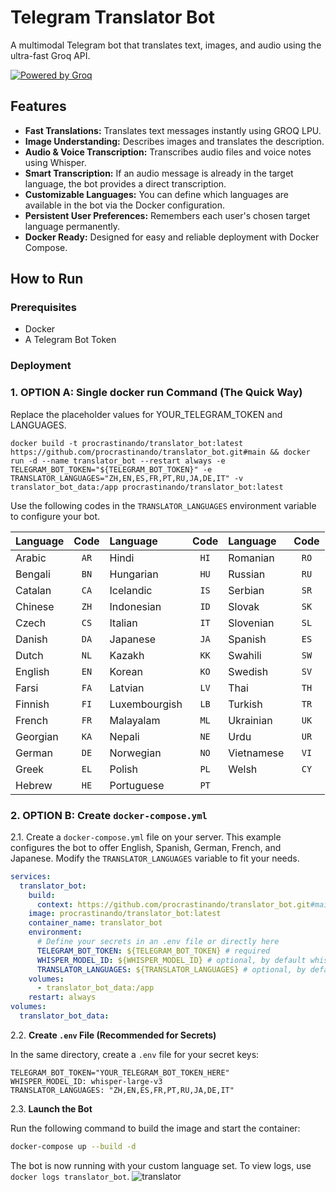 # Telegram Translator Bot

A multimodal Telegram bot that translates text, images, and audio using the ultra-fast Groq API.

[![Powered by Groq](https://img.shields.io/badge/Powered%20by-Groq-green?style=flat-square)](https://groq.com/)

## Features

*   **Fast Translations:** Translates text messages instantly using GROQ LPU.
*   **Image Understanding:** Describes images and translates the description.
*   **Audio & Voice Transcription:** Transcribes audio files and voice notes using Whisper.
*   **Smart Transcription:** If an audio message is already in the target language, the bot provides a direct transcription.
*   **Customizable Languages:** You can define which languages are available in the bot via the Docker configuration.
*   **Persistent User Preferences:** Remembers each user's chosen target language permanently.
*   **Docker Ready:** Designed for easy and reliable deployment with Docker Compose.

## How to Run

### Prerequisites

*   Docker
*   A Telegram Bot Token

### Deployment

### 1.  OPTION A: Single docker run Command (The Quick Way)

Replace the placeholder values for YOUR_TELEGRAM_TOKEN and LANGUAGES.

```
docker build -t procrastinando/translator_bot:latest https://github.com/procrastinando/translator_bot.git#main && docker run -d --name translator_bot --restart always -e TELEGRAM_BOT_TOKEN="${TELEGRAM_BOT_TOKEN}" -e TRANSLATOR_LANGUAGES="ZH,EN,ES,FR,PT,RU,JA,DE,IT" -v translator_bot_data:/app procrastinando/translator_bot:latest
```
Use the following codes in the `TRANSLATOR_LANGUAGES` environment variable to configure your bot.

| Language | Code | Language | Code | Language | Code |
|:---|:----:|:---|:----:|:---|:----:|
| Arabic | `AR` | Hindi | `HI` | Romanian | `RO` |
| Bengali | `BN` | Hungarian | `HU` | Russian | `RU` |
| Catalan | `CA` | Icelandic | `IS` | Serbian | `SR` |
| Chinese | `ZH` | Indonesian | `ID` | Slovak | `SK` |
| Czech | `CS` | Italian | `IT` | Slovenian | `SL` |
| Danish | `DA` | Japanese | `JA` | Spanish | `ES` |
| Dutch | `NL` | Kazakh | `KK` | Swahili | `SW` |
| English | `EN` | Korean | `KO` | Swedish | `SV` |
| Farsi | `FA` | Latvian | `LV` | Thai | `TH` |
| Finnish | `FI` | Luxembourgish | `LB` | Turkish | `TR` |
| French | `FR` | Malayalam | `ML` | Ukrainian | `UK` |
| Georgian | `KA` | Nepali | `NE` | Urdu | `UR` |
| German | `DE` | Norwegian | `NO` | Vietnamese | `VI` |
| Greek | `EL` | Polish | `PL` | Welsh | `CY` |
| Hebrew | `HE` | Portuguese | `PT` | | |

### 2.  OPTION B: **Create `docker-compose.yml`**

2.1.  Create a `docker-compose.yml` file on your server. This example configures the bot to offer English, Spanish, German, French, and Japanese. Modify the `TRANSLATOR_LANGUAGES` variable to fit your needs.

```yaml
services:
  translator_bot:
    build:
      context: https://github.com/procrastinando/translator_bot.git#main
    image: procrastinando/translator_bot:latest
    container_name: translator_bot
    environment:
      # Define your secrets in an .env file or directly here
      TELEGRAM_BOT_TOKEN: ${TELEGRAM_BOT_TOKEN} # required
      WHISPER_MODEL_ID: ${WHISPER_MODEL_ID} # optional, by default whisper-large-v3
      TRANSLATOR_LANGUAGES: ${TRANSLATOR_LANGUAGES} # optional, by default "ZH,EN,ES,FR,PT,RU,JA,DE,IT"
    volumes:
      - translator_bot_data:/app
    restart: always
volumes:
  translator_bot_data:
```

2.2.  **Create `.env` File (Recommended for Secrets)**

In the same directory, create a `.env` file for your secret keys:

```env
TELEGRAM_BOT_TOKEN="YOUR_TELEGRAM_BOT_TOKEN_HERE"
WHISPER_MODEL_ID: whisper-large-v3
TRANSLATOR_LANGUAGES: "ZH,EN,ES,FR,PT,RU,JA,DE,IT"
```

2.3.  **Launch the Bot**

Run the following command to build the image and start the container:
```bash
docker-compose up --build -d
```

The bot is now running with your custom language set. To view logs, use `docker logs translator_bot`.
![translator](https://github.com/user-attachments/assets/1b3f35f8-05ff-4ced-a467-eaa6d9be2a0a)
